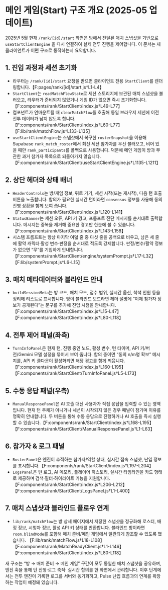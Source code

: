 # 메인 게임(Start) 구조 개요 (2025-05 업데이트)

2025년 5월 현재 `/rank/[id]/start` 화면은 방에서 전달된 매치 스냅샷을 기반으로 `useStartClientEngine`
을 다시 연결하여 실제 전투 진행을 제어합니다. 이 문서는 새 클라이언트가 어떤 구조로 동작하는지
요약합니다.

## 1. 진입 과정과 세션 초기화

- 라우터는 `/rank/[id]/start` 요청을 받으면 클라이언트 전용 `StartClient`를 렌더링합니다.【F:pages/rank/[id]/start.js†L1-L4】
- `StartClient`는 `readMatchFlowState`로 세션 스토리지에 보관된 매치 스냅샷을 불러오고, 라우터가 준비되지
  않았거나 게임 ID가 없으면 즉시 초기화합니다.【F:components/rank/StartClient/index.js†L49-L77】
- 컴포넌트가 언마운트될 때 `clearMatchFlow`를 호출해 동일 브라우저 세션에 이전 전투 데이터가 남지 않도록
  합니다.【F:components/rank/StartClient/index.js†L60-L77】【F:lib/rank/matchFlow.js†L133-L135】
- `useStartClientEngine`는 스냅샷에서 복구한 `rosterSnapshot`을 이용해 Supabase `rank_match_roster`에서 최신
  세션 참가자를 우선 불러오고, 비어 있을 때만 `rank_participants`를 폴백으로 사용합니다. 덕분에 메인 게임이
  방과 무관한 과거 참가자 목록으로 되돌아가지 않습니다.【F:components/rank/StartClient/useStartClientEngine.js†L1135-L1211】

## 2. 상단 헤더와 상태 배너

- `HeaderControls`는 방/게임 정보, 뒤로 가기, 세션 시작(또는 재시작), 다음 턴 호출 버튼을 노출합니다.
  합의가 필요한 실시간 턴이라면 `consensus` 정보를 사용해 동의 진행 상황을 함께 보여 줍니다.【F:components/rank/StartClient/index.js†L120-L141】
- `StatusBanner`는 세션 오류, API 키 경고, 프롬프트 진단 메시지를 순서대로 출력합니다. 메시지는 중복을 제거해
  중요한 경고만 한눈에 볼 수 있습니다.【F:components/rank/StartClient/index.js†L143-L158】
- 시스템 프롬프트는 항상 마지막 여덟 줄 중 다섯 줄을 공백으로 비우고, 남은 세 줄에 활약 캐릭터·활성 변수·판정을
  순서대로 적도록 강제합니다. 판정/변수/활약 정보가 없으면 “무”를 기입하게 안내합니다.【F:components/rank/StartClient/engine/systemPrompt.js†L17-L32】【F:lib/systemPrompt.js†L6-L15】

## 3. 매치 메타데이터와 블라인드 안내

- `buildSessionMeta`는 방 코드, 매치 모드, 점수 범위, 실시간 옵션, 착석 인원 등을 정리해 리스트로 표시합니다.
  방이 블라인드 모드라면 헤더 설명에 “이제 참가자 정보가 공개된다”는 문구를 추가해 진입 시점을 안내합니다.
  【F:components/rank/StartClient/index.js†L15-L47】【F:components/rank/StartClient/index.js†L80-L118】

## 4. 전투 제어 패널(좌측)

- `TurnInfoPanel`은 현재 턴, 진행 중인 노드, 활성 변수, 턴 타이머, API 키/버전/Gemini 모델 설정을 묶어서 보여 줍니다.
  합의 중이면 “동의 n/m명 확보” 메시지를, API 키 쿨다운이 활성화되면 해당 경고를 함께 띄웁니다.
  【F:components/rank/StartClient/index.js†L160-L195】【F:components/rank/StartClient/TurnInfoPanel.js†L5-L173】

## 5. 수동 응답 패널(우측)

- `ManualResponsePanel`은 AI 호출 대신 사용자가 직접 응답을 입력할 수 있는 영역입니다. 현재 턴 주체가 아니거나
  세션이 시작되지 않은 경우 패널이 잠기며 이유를 명확히 안내합니다. 두 버튼을 통해 수동 응답으로 진행하거나
  AI 호출을 즉시 실행할 수 있습니다.【F:components/rank/StartClient/index.js†L168-L195】【F:components/rank/StartClient/ManualResponsePanel.js†L1-L63】

## 6. 참가자 & 로그 패널

- `RosterPanel`은 엔진이 추적하는 참가자/역할 상태, 실시간 접속 스냅샷, 난입 정보를 표시합니다.【F:components/rank/StartClient/index.js†L197-L204】
- `LogsPanel`은 턴 로그, AI 메모리, 플레이어 히스토리, 실시간 타임라인을 카드 형태로 제공하며 검색·필터·하이라이트 기능을
  지원합니다.【F:components/rank/StartClient/index.js†L206-L212】【F:components/rank/StartClient/LogsPanel.js†L1-L400】

## 7. 매치 스냅샷과 블라인드 플로우 연계

- `lib/rank/matchFlow`는 방 상세 페이지에서 저장한 스냅샷을 정규화해 로스터, 배정 정보, 시청자 정보, 활성 API 키 상태를 반환합니다.
  블라인드 방이라면 `room.blindMode`를 포함해 매치 준비/메인 게임에서 일관되게 참조할 수 있도록 했습니다.
  【F:lib/rank/matchFlow.js†L18-L108】【F:components/rank/MatchReadyClient.js†L1-L146】【F:components/rank/StartClient/index.js†L80-L118】

새 구조는 “방 → 매치 준비 → 메인 게임” 구간이 모두 동일한 매치 스냅샷을 공유하며, 엔진 훅을 통해 턴 진행·로그 축적·
실시간 합의를 한 화면에서 관리합니다. 이후 단계에서는 전투 엔진이 기록한 로그를 서버와 동기화하고, Pulse 난입 흐름과의
연계를 확장하는 작업이 예정돼 있습니다.
